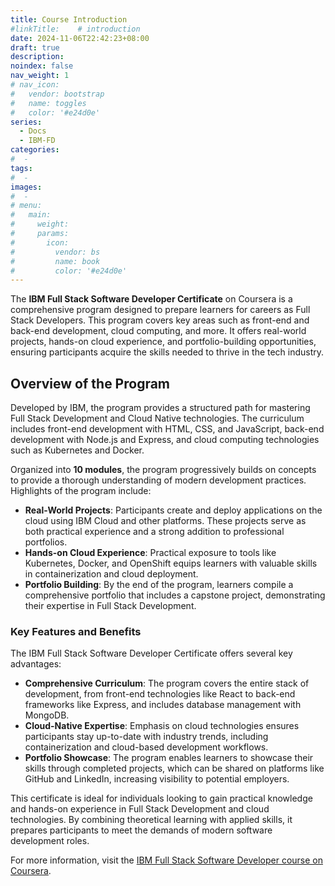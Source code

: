```yaml
---
title: Course Introduction
#linkTitle:    # introduction
date: 2024-11-06T22:42:23+08:00
draft: true
description:
noindex: false
nav_weight: 1
# nav_icon:
#   vendor: bootstrap
#   name: toggles
#   color: '#e24d0e'
series:
  - Docs
  - IBM-FD
categories:
#  -
tags:
#  -
images:
#  -
# menu:
#   main:
#     weight:
#     params:
#       icon:
#         vendor: bs
#         name: book
#         color: '#e24d0e'
---
```


The **IBM Full Stack Software Developer Certificate** on Coursera is a comprehensive program designed to prepare learners for careers as Full Stack Developers. This program covers key areas such as front-end and back-end development, cloud computing, and more. It offers real-world projects, hands-on cloud experience, and portfolio-building opportunities, ensuring participants acquire the skills needed to thrive in the tech industry.

<!-- more -->

## Overview of the Program

Developed by IBM, the program provides a structured path for mastering Full Stack Development and Cloud Native technologies. The curriculum includes front-end development with HTML, CSS, and JavaScript, back-end development with Node.js and Express, and cloud computing technologies such as Kubernetes and Docker.

Organized into **10 modules**, the program progressively builds on concepts to provide a thorough understanding of modern development practices. Highlights of the program include:

- **Real-World Projects**: Participants create and deploy applications on the cloud using IBM Cloud and other platforms. These projects serve as both practical experience and a strong addition to professional portfolios.
- **Hands-on Cloud Experience**: Practical exposure to tools like Kubernetes, Docker, and OpenShift equips learners with valuable skills in containerization and cloud deployment.
- **Portfolio Building**: By the end of the program, learners compile a comprehensive portfolio that includes a capstone project, demonstrating their expertise in Full Stack Development.

### Key Features and Benefits

The IBM Full Stack Software Developer Certificate offers several key advantages:

- **Comprehensive Curriculum**: The program covers the entire stack of development, from front-end technologies like React to back-end frameworks like Express, and includes database management with MongoDB.
- **Cloud-Native Expertise**: Emphasis on cloud technologies ensures participants stay up-to-date with industry trends, including containerization and cloud-based development workflows.
- **Portfolio Showcase**: The program enables learners to showcase their skills through completed projects, which can be shared on platforms like GitHub and LinkedIn, increasing visibility to potential employers.

This certificate is ideal for individuals looking to gain practical knowledge and hands-on experience in Full Stack Development and cloud technologies. By combining theoretical learning with applied skills, it prepares participants to meet the demands of modern software development roles.

For more information, visit the [IBM Full Stack Software Developer course on Coursera](https://www.coursera.org/professional-certificates/ibm-full-stack-cloud-developer).
